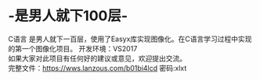 # -是男人就下100层-
C语言 是男人就下一百层，使用了Easyx库实现图像化。在C语言学习过程中实现的第一个图像化项目。
开发环境：VS2017   
如果大家对此项目有任何好的建议或意见，欢迎提出交流。  
完整文件：https://wws.lanzous.com/b01bi4lcd
密码:xlxt
